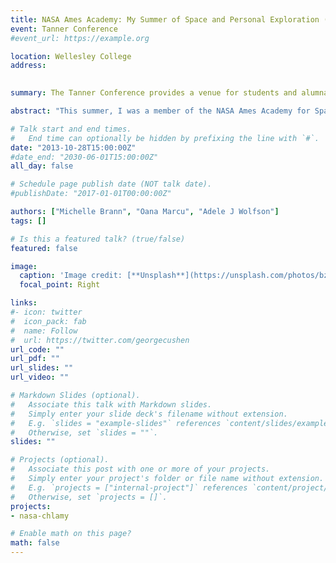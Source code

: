 ```yaml
---
title: NASA Ames Academy: My Summer of Space and Personal Exploration (Oral)
event: Tanner Conference
#event_url: https://example.org

location: Wellesley College
address:
 

summary: The Tanner Conference provides a venue for students and alumnae to reflect critically upon, analyze, and share their off-campus experiences with others in the College community

abstract: "This summer, I was a member of the NASA Ames Academy for Space Exploration which mentors future leaders of the American Space Program by exposure to how the system works. As a research associate, I spent the majority of my time working on my individual research using algae as a model organism to understand the intracellular response to stress as it relates to evolution and mitigating this response during spaceflight. As a member of the “Academite” team comprised of nine other engineers and scientists, I developed and collected data for our Carbon dioxide and Germinating Seed (COGS) Study towards the ultimate goal of human settlement beyond Earth. Additionally, I had the opportunity to meet numerous figureheads in the space industry and to tour other NASA centers and private aerospace companies. Through this challenging and unforgettable summer as a leader, I confirmed my passion for a career in the space industry."

# Talk start and end times.
#   End time can optionally be hidden by prefixing the line with `#`.
date: "2013-10-28T15:00:00Z"
#date_end: "2030-06-01T15:00:00Z"
all_day: false

# Schedule page publish date (NOT talk date).
#publishDate: "2017-01-01T00:00:00Z"

authors: ["Michelle Brann", "Oana Marcu", "Adele J Wolfson"]
tags: []

# Is this a featured talk? (true/false)
featured: false

image:
  caption: 'Image credit: [**Unsplash**](https://unsplash.com/photos/bzdhc5b3Bxs)'
  focal_point: Right

links:
#- icon: twitter
#  icon_pack: fab
#  name: Follow
#  url: https://twitter.com/georgecushen
url_code: ""
url_pdf: ""
url_slides: ""
url_video: ""

# Markdown Slides (optional).
#   Associate this talk with Markdown slides.
#   Simply enter your slide deck's filename without extension.
#   E.g. `slides = "example-slides"` references `content/slides/example-slides.md`.
#   Otherwise, set `slides = ""`.
slides: ""

# Projects (optional).
#   Associate this post with one or more of your projects.
#   Simply enter your project's folder or file name without extension.
#   E.g. `projects = ["internal-project"]` references `content/project/deep-learning/index.md`.
#   Otherwise, set `projects = []`.
projects:
- nasa-chlamy

# Enable math on this page?
math: false
---
```



